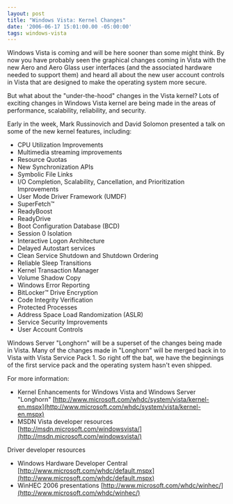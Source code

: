 ```yaml
---
layout: post
title: "Windows Vista: Kernel Changes"
date: '2006-06-17 15:01:00.00 -05:00:00'
tags: windows-vista
---
```


Windows Vista is coming and will be here sooner than some might think. By now you have probably seen the graphical changes coming in Vista with the new Aero and Aero Glass user interfaces (and the associated hardware needed to support them) and heard all about the new user account controls in Vista that are designed to make the operating system more secure.

But what about the "under-the-hood" changes in the Vista kernel? Lots of exciting changes in Windows Vista kernel are being made in the areas of performance, scalability, reliability, and security. 

Early in the week, Mark Russinovich and David Solomon presented a talk on some of the new kernel features, including:

* CPU Utilization Improvements 
* Multimedia streaming improvements 
* Resource Quotas 
* New Synchronization APIs 
* Symbolic File Links
* I/O Completion, Scalability, Cancellation, and Prioritization Improvements 
* User Mode Driver Framework (UMDF) 
* SuperFetch&trade; 
* ReadyBoost 
* ReadyDrive 
* Boot Configuration Database (BCD) 
* Session 0 Isolation 
* Interactive Logon Architecture 
* Delayed Autostart services 
* Clean Service Shutdown and Shutdown Ordering 
* Reliable Sleep Transitions 
* Kernel Transaction Manager 
* Volume Shadow Copy 
* Windows Error Reporting 
* BitLocker&trade; Drive Encryption 
* Code Integrity Verification 
* Protected Processes 
* Address Space Load Randomization (ASLR) 
* Service Security Improvements 
* User Account Controls

Windows Server "Longhorn" will be a superset of the changes being made in Vista. Many of the changes made in "Longhorn" will be merged back in to Vista with Vista Service Pack 1. So right off the bat, we have the beginnings of the first service pack and the operating system hasn't even shipped.

For more information:

* Kernel Enhancements for Windows Vista and Windows Server "Longhorn" [http://www.microsoft.com/whdc/system/vista/kernel-en.mspx](http://www.microsoft.com/whdc/system/vista/kernel-en.mspx) 
* MSDN Vista developer resources [http://msdn.microsoft.com/windowsvista/](http://msdn.microsoft.com/windowsvista/) 

Driver developer resources

* Windows Hardware Developer Central [http://www.microsoft.com/whdc/default.mspx](http://www.microsoft.com/whdc/default.mspx) 
* WinHEC 2006 presentations [http://www.microsoft.com/whdc/winhec/](http://www.microsoft.com/whdc/winhec/)
